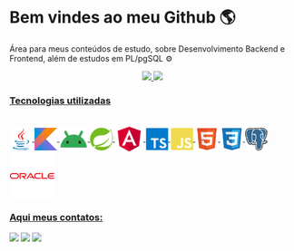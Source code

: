 # Bem vindes ao meu Github :earth_americas:

Área para meus conteúdos de estudo, sobre Desenvolvimento Backend e Frontend, além de estudos em PL/pgSQL :gear:

<div align="center">
  <a href="https://github.com/harrissondutra">
  <img height="180em" src="https://github-readme-stats.vercel.app/api?username=harrissondutra&show_icons=true&theme=radical&locale=pt-br&include_all_commits=true&count_private=true"/>
  <img height="180em" src="https://github-readme-stats.vercel.app/api/top-langs/?username=harrissondutra&layout=compact&langs_count=10&theme=radical&locale=pt-br"/>
</div>

### Tecnologias utilizadas 
  
<div style="display: inline_block"><br>
   <img align="center" alt="Java" height="40" width="40" src=".img/java_original_logo_icon_146458.png">
   <img align="center" alt="Kotlin" height="40" width="40" src=".img/kotlin_icon.png">
   <img align="center" alt="Android" height="40" width="50" src=".img/android.png">
   <img align="center" alt="Spring" height="40" width="40" src="https://github.com/harrissondutra/harrissondutra/blob/main/.img/logo-spring.png">
   <img align="center" alt="Angular" height="50" width="50" src="https://github.com/harrissondutra/harrissondutra/blob/main/.img/file_type_angular_icon_130754.png">
   <img align="center" alt="Typescript" height="40" width="40" src="https://raw.githubusercontent.com/devicons/devicon/master/icons/typescript/typescript-plain.svg">
   <img align="center" alt="JavaScript" height="40" width="40" src="https://raw.githubusercontent.com/devicons/devicon/master/icons/javascript/javascript-plain.svg">
   <img align="center" alt="HTML" height="40" width="40" src="https://raw.githubusercontent.com/devicons/devicon/master/icons/html5/html5-original.svg">
   <img align="center" alt="CSS" height="40" width="40" src="https://raw.githubusercontent.com/devicons/devicon/master/icons/css3/css3-original.svg">
   <img align="center" alt="Postgres" height="40" width="40" src="https://github.com/harrissondutra/harrissondutra/blob/main/.img/postgresql_logo_icon_170835.png">
   <img align="center" alt="Oracle" height="80" width="80" src="https://github.com/harrissondutra/harrissondutra/blob/main/.img/oracle_original_logo_icon_146401.png">
</div>


### Aqui meus contatos: 

<div>
  <a href = "https://tinyurl.com/harrissondutra"><img src="https://img.shields.io/badge/WhatsApp-25D366?style=for-the-badge&logo=whatsapp&logoColor=white" target="_blank"></a>
  <a href="https://www.linkedin.com/in/harrissondutra" target="_blank"><img src="https://img.shields.io/badge/-LinkedIn-%230077B5?style=for-the-badge&logo=linkedin&logoColor=white" target="_blank"></a> 
  <a href = "mailto:harrissondutra@gmail.com"><img src="https://img.shields.io/badge/Gmail-D14836?style=for-the-badge&logo=gmail&logoColor=white" target="_blank"></a>
</div>

  </div>


